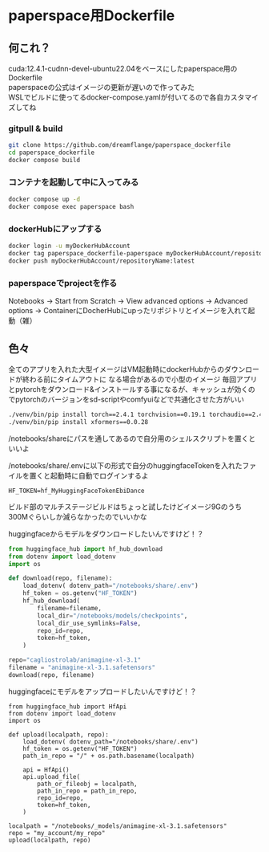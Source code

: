 # paperspace用Dockerfile

## 何これ？
cuda:12.4.1-cudnn-devel-ubuntu22.04をベースにしたpaperspace用のDockerfile  
paperspaceの公式はイメージの更新が遅いので作ってみた  
WSLでビルドに使ってるdocker-compose.yamlが付いてるので各自カスタマイズしてね  

### gitpull & build
```bash
git clone https://github.com/dreamflange/paperspace_dockerfile  
cd paperspace_dockerfile  
docker compose build  
```

### コンテナを起動して中に入ってみる
```bash
docker compose up -d
docker compose exec paperspace bash  
```

### dockerHubにアップする
```bash
docker login -u myDockerHubAccount  
docker tag paperspace_dockerfile-paperspace myDockerHubAccount/repositoryName:latest  
docker push myDockerHubAccount/repositoryName:latest  
```

### paperspaceでprojectを作る
Notebooks → Start from Scratch → View advanced options → Advanced options → ContainerにDocherHubにupったリポジトリとイメージを入れて起動（雑）  

## 色々
全てのアプリを入れた大型イメージはVM起動時にdockerHubからのダウンロードが終わる前にタイムアウトに 
なる場合があるので小型のイメージ
毎回アプリとpytorchをダウンロード&インストールする事になるが、キャッシュが効くのでpytorchのバージョンをsd-scriptやcomfyuiなどで共通化させた方がいい  
```bash
./venv/bin/pip install torch==2.4.1 torchvision==0.19.1 torchaudio==2.4.1 --index-url https://download.pytorch.org/whl/cu124  
./venv/bin/pip install xformers==0.0.28  
```
  
/notebooks/shareにパスを通してあるので自分用のシェルスクリプトを置くといいよ  

/notebooks/share/.envに以下の形式で自分のhuggingfaceTokenを入れたファイルを置くと起動時に自動でログインするよ  
```
HF_TOKEN=hf_MyHuggingFaceTokenEbiDance
```

ビルド部のマルチステージビルドはちょっと試したけどイメージ9Gのうち300Mぐらいしか減らなかったのでいいかな  

huggingfaceからモデルをダウンロードしたいんですけど！？  
```python
from huggingface_hub import hf_hub_download
from dotenv import load_dotenv
import os

def download(repo, filename):
    load_dotenv( dotenv_path="/notebooks/share/.env")
    hf_token = os.getenv("HF_TOKEN")
    hf_hub_download(
        filename=filename,
        local_dir="/notebooks/models/checkpoints",
        local_dir_use_symlinks=False,
        repo_id=repo,
        token=hf_token,
    )

repo="cagliostrolab/animagine-xl-3.1"
filename = "animagine-xl-3.1.safetensors"
download(repo, filename)
```

huggingfaceにモデルをアップロードしたいんですけど！？  
```
from huggingface_hub import HfApi
from dotenv import load_dotenv
import os

def upload(localpath, repo):
    load_dotenv( dotenv_path="/notebooks/share/.env")
    hf_token = os.getenv("HF_TOKEN")
    path_in_repo = "/" + os.path.basename(localpath)

    api = HfApi()
    api.upload_file(
        path_or_fileobj = localpath,
        path_in_repo = path_in_repo,
        repo_id=repo,
        token=hf_token,    
    )
    
localpath = "/notebooks/_models/animagine-xl-3.1.safetensors"
repo = "my_account/my_repo"
upload(localpath, repo)
```